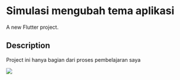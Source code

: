# Simulasi mengubah tema aplikasi

A new Flutter project.

## Description

Project ini hanya bagian dari proses pembelajaran saya


![](https://github.com/godlixe/img/blob/main/Flutter_UbahWarna.gif)
